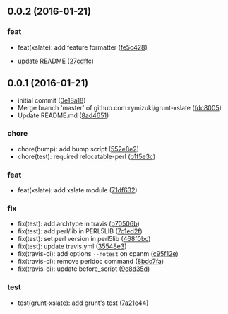 <a name="0.0.2"></a>
## 0.0.2 (2016-01-21)


### feat

* feat(xslate): add feature formatter ([fe5c428](https://github.com/rymizuki/grunt-xslate/commit/fe5c428))

* update README ([27cdffc](https://github.com/rymizuki/grunt-xslate/commit/27cdffc))



<a name="0.0.1"></a>
## 0.0.1 (2016-01-21)


* initial commit ([0e18a18](https://github.com/rymizuki/grunt-xslate/commit/0e18a18))
* Merge branch 'master' of github.com:rymizuki/grunt-xslate ([fdc8005](https://github.com/rymizuki/grunt-xslate/commit/fdc8005))
* Update README.md ([8ad4651](https://github.com/rymizuki/grunt-xslate/commit/8ad4651))

### chore

* chore(bump): add bump script ([552e8e2](https://github.com/rymizuki/grunt-xslate/commit/552e8e2))
* chore(test): required relocatable-perl ([b1f5e3c](https://github.com/rymizuki/grunt-xslate/commit/b1f5e3c))

### feat

* feat(xslate): add xslate module ([71df632](https://github.com/rymizuki/grunt-xslate/commit/71df632))

### fix

* fix(test): add archtype in travis ([b70506b](https://github.com/rymizuki/grunt-xslate/commit/b70506b))
* fix(test): add perl/lib in PERL5LIB ([7c1ed2f](https://github.com/rymizuki/grunt-xslate/commit/7c1ed2f))
* fix(test): set perl version in perl5lib ([468f0bc](https://github.com/rymizuki/grunt-xslate/commit/468f0bc))
* fix(test): update travis.yml ([35548e3](https://github.com/rymizuki/grunt-xslate/commit/35548e3))
* fix(travis-ci): add options `--notest` on cpanm ([c95f12e](https://github.com/rymizuki/grunt-xslate/commit/c95f12e))
* fix(travis-ci): remove perldoc command ([8bdc7fa](https://github.com/rymizuki/grunt-xslate/commit/8bdc7fa))
* fix(travis-ci): update before_script ([9e8d35d](https://github.com/rymizuki/grunt-xslate/commit/9e8d35d))

### test

* test(grunt-xslate): add grunt's test ([7a21e44](https://github.com/rymizuki/grunt-xslate/commit/7a21e44))



